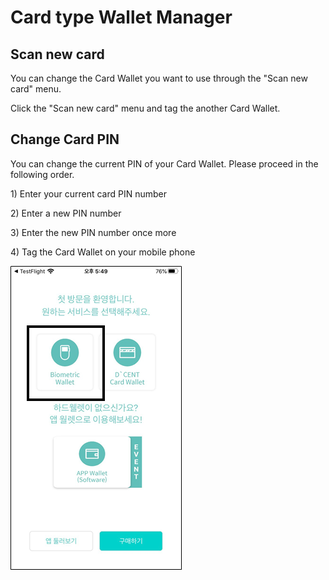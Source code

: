 # Card type Wallet Manager

## Scan new card

You can change the Card Wallet you want to use through the "Scan new card" menu.

Click the "Scan new card" menu and tag the another Card Wallet.

## Change Card PIN

You can change the current PIN of your Card Wallet. Please proceed in the following order.   
  
1\) Enter your current card PIN number   
  
2\) Enter a new PIN number   
  
3\) Enter the new PIN number once more   
  
4\) Tag the Card Wallet on your mobile phone

![](../../.gitbook/assets/image%20%2876%29.png)

